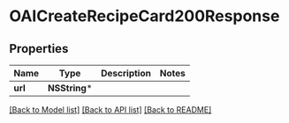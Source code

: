 # OAICreateRecipeCard200Response

## Properties
Name | Type | Description | Notes
------------ | ------------- | ------------- | -------------
**url** | **NSString*** |  | 

[[Back to Model list]](../README.md#documentation-for-models) [[Back to API list]](../README.md#documentation-for-api-endpoints) [[Back to README]](../README.md)


